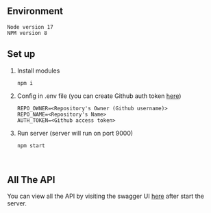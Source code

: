 ## Environment

```
Node version 17
NPM version 8
```

## Set up

1. Install modules

    ```
    npm i
    ```

1. Config in .env file (you can create Github auth token [here](https://docs.github.com/en/authentication/keeping-your-account-and-data-secure/creating-a-personal-access-token#creating-a-token))

    ```
    REPO_OWNER=<Repository's Owner (Github username)>
    REPO_NAME=<Repository's Name>
    AUTH_TOKEN=<Github access token>
    ```

1. Run server (server will run on port 9000)

    ```
    npm start
    ```

<br />

## All The API

You can view all the API by visiting the swagger UI [here](http://localhost:9000/api-docs/#/) after start the server.
